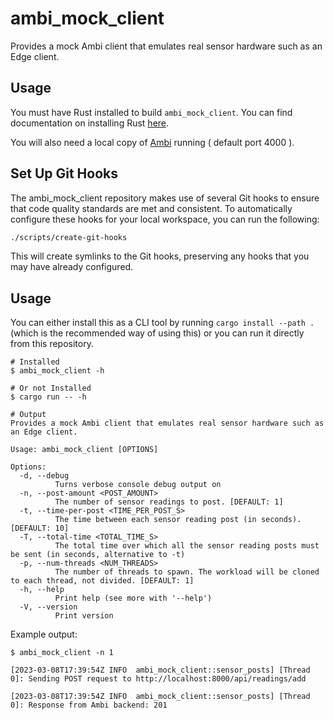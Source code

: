 # ambi_mock_client

Provides a mock Ambi client that emulates real sensor hardware such as an Edge client.

## Usage

You must have Rust installed to build `ambi_mock_client`.
You can find documentation on installing Rust [here](https://www.rust-lang.org/tools/install).

You will also need a local copy of [Ambi](https://github.com/jhodapp/ambi) running ( default port 4000 ).

## Set Up Git Hooks

The ambi_mock_client repository makes use of several Git hooks to ensure that code quality standards are met and consistent. To automatically configure these hooks for your local workspace, you can run the following:
```bash
./scripts/create-git-hooks
```

This will create symlinks to the Git hooks, preserving any hooks that you may have already configured.

## Usage

You can either install this as a CLI tool by running `cargo install --path .` (which is the
recommended way of using this) or you can run it directly from this repository.

```
# Installed
$ ambi_mock_client -h

# Or not Installed
$ cargo run -- -h

# Output
Provides a mock Ambi client that emulates real sensor hardware such as an Edge client.

Usage: ambi_mock_client [OPTIONS]

Options:
  -d, --debug
          Turns verbose console debug output on
  -n, --post-amount <POST_AMOUNT>
          The number of sensor readings to post. [DEFAULT: 1]
  -t, --time-per-post <TIME_PER_POST_S>
          The time between each sensor reading post (in seconds). [DEFAULT: 10]
  -T, --total-time <TOTAL_TIME_S>
          The total time over which all the sensor reading posts must be sent (in seconds, alternative to -t)
  -p, --num-threads <NUM_THREADS>
          The number of threads to spawn. The workload will be cloned to each thread, not divided. [DEFAULT: 1]
  -h, --help
          Print help (see more with '--help')
  -V, --version
          Print version
```

Example output:

```log
$ ambi_mock_client -n 1

[2023-03-08T17:39:54Z INFO  ambi_mock_client::sensor_posts] [Thread 0]: Sending POST request to http://localhost:8000/api/readings/add

[2023-03-08T17:39:54Z INFO  ambi_mock_client::sensor_posts] [Thread 0]: Response from Ambi backend: 201
```
